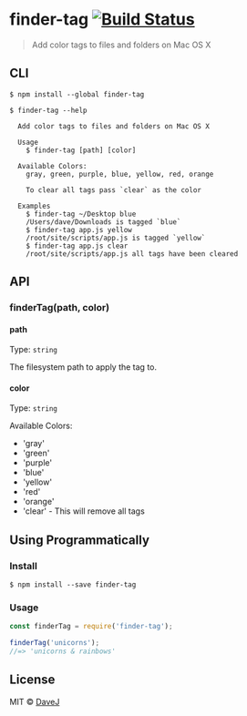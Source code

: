 # finder-tag [![Build Status](https://travis-ci.org/davej/finder-tag.svg?branch=master)](https://travis-ci.org/davej/finder-tag)

> Add color tags to files and folders on Mac OS X

## CLI

```
$ npm install --global finder-tag
```

```
$ finder-tag --help

  Add color tags to files and folders on Mac OS X

  Usage
    $ finder-tag [path] [color]

  Available Colors:
    gray, green, purple, blue, yellow, red, orange

    To clear all tags pass `clear` as the color

  Examples
    $ finder-tag ~/Desktop blue
    /Users/dave/Downloads is tagged `blue`
    $ finder-tag app.js yellow
    /root/site/scripts/app.js is tagged `yellow`
    $ finder-tag app.js clear
    /root/site/scripts/app.js all tags have been cleared
```

## API

### finderTag(path, color)

#### path

Type: `string`

The filesystem path to apply the tag to.

#### color

Type: `string`

Available Colors:
  * 'gray'
  * 'green'
  * 'purple'
  * 'blue'
  * 'yellow'
  * 'red'
  * 'orange'
  * 'clear' - This will remove all tags

## Using Programmatically

### Install

```
$ npm install --save finder-tag
```


### Usage

```js
const finderTag = require('finder-tag');

finderTag('unicorns');
//=> 'unicorns & rainbows'
```

## License

MIT © [DaveJ](https://twitter.com/DaveJ)
